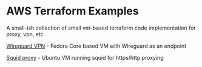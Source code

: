 # AWS Terraform Examples

A small-ish collection of small vm-based terraform code implementation for proxy, vpn, etc.

[Wireguard VPN](./wireguard) - Fedora Core based VM with Wireguard as an endpoint

[Squid proxy](./squid-proxy) - Ubuntu VM running squid for https/http proxying